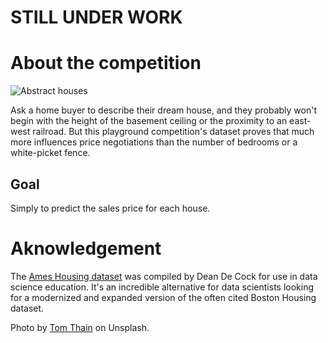 # STILL UNDER WORK  

# About the competition
![Abstract houses](https://storage.googleapis.com/kaggle-media/competitions/House%20Prices/kaggle_5407_media_housesbanner.png)


Ask a home buyer to describe their dream house, and they probably won't begin with the height of the basement ceiling or the proximity to an east-west railroad. But this playground competition's dataset proves that much more influences price negotiations than the number of bedrooms or a white-picket fence.

## Goal
Simply to predict the sales price for each house.


# Aknowledgement
The [Ames Housing dataset](http://www.amstat.org/publications/jse/v19n3/decock.pdf) was compiled by Dean De Cock for use in data science education. It's an incredible alternative for data scientists looking for a modernized and expanded version of the often cited Boston Housing dataset. 

Photo by [Tom Thain](https://unsplash.com/@tthfilms) on Unsplash.

